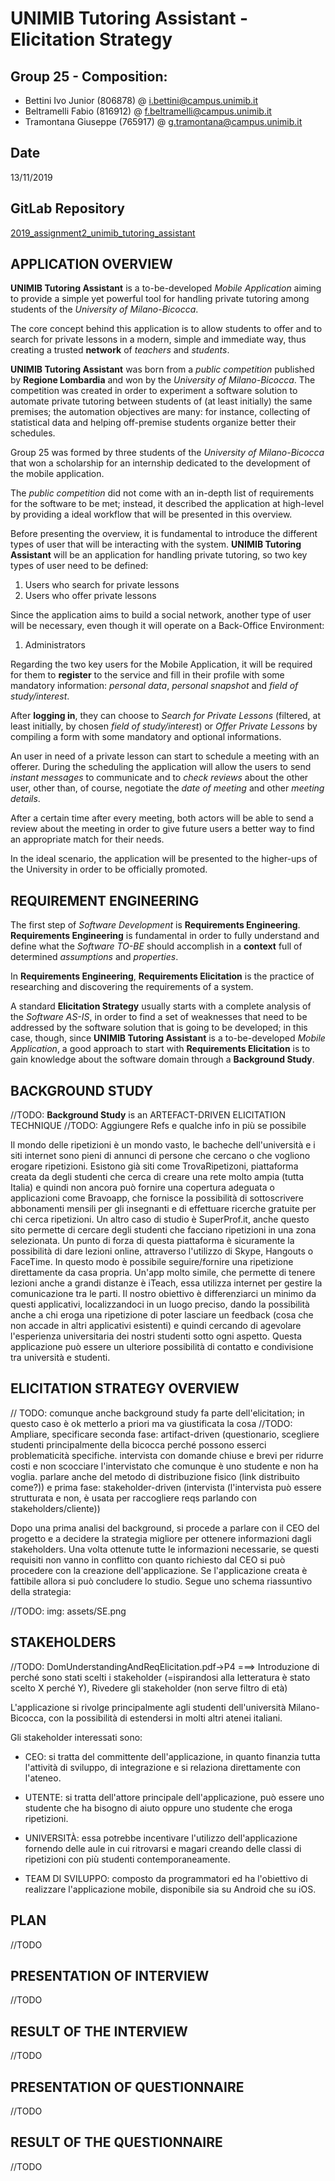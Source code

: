 # **UNIMIB Tutoring Assistant - Elicitation Strategy**


## **Group 25 - Composition:** 

* Bettini Ivo Junior (806878) @ i.bettini@campus.unimib.it
* Beltramelli Fabio (816912) @ f.beltramelli@campus.unimib.it
* Tramontana Giuseppe (765917) @ g.tramontana@campus.unimib.it

## **Date**
13/11/2019

## **GitLab Repository**
[2019_assignment2_unimib_tutoring_assistant](https://gitlab.com/i.bettini/2019_assignment2_unimib_tutoring_assistant)

## **APPLICATION OVERVIEW**

**UNIMIB Tutoring Assistant** is a to-be-developed _Mobile Application_ aiming to provide a simple yet powerful tool for handling private tutoring among students of the _University of Milano-Bicocca_.

The core concept behind this application is to allow students to offer and to search for private lessons in a modern, simple and immediate way, thus creating a trusted **network** of _teachers_ and _students_.

**UNIMIB Tutoring Assistant** was born from a _public competition_ published by **Regione Lombardia** and won by the _University of Milano-Bicocca_. The competition was created in order to experiment a software solution to automate private tutoring between students of (at least initially) the same premises; the automation objectives are many: for instance, collecting of statistical data and helping off-premise students organize better their schedules.

Group 25 was formed by three students of the _University of Milano-Bicocca_ that won a scholarship for an internship dedicated to the development of the mobile application.

The _public competition_ did not come with an in-depth list of requirements for the software to be met; instead, it described the application at high-level by providing a ideal workflow that will be presented in this overview.

Before presenting the overview, it is fundamental to introduce the different types of user that will be interacting with the system.
**UNIMIB Tutoring Assistant** will be an application for handling private tutoring, so two key types of user need to be defined:
1. Users who search for private lessons
2. Users who offer private lessons

Since the application aims to build a social network, another type of user will be necessary, even though it will operate on a Back-Office Environment:
1. Administrators

Regarding the two key users for the Mobile Application, it will be required for them to **register** to the service and fill in their profile with some mandatory information: _personal data_, _personal snapshot_ and _field of study/interest_.

After **logging in**, they can choose to _Search for Private Lessons_ (filtered, at least initially, by chosen _field of study/interest_) or _Offer Private Lessons_ by compiling a form with some mandatory and optional informations.

An user in need of a private lesson can start to schedule a meeting with an offerer. During the scheduling the application will allow the users to send _instant messages_ to communicate and to _check reviews_ about the other user, other than, of course, negotiate the _date of meeting_ and other _meeting details_.

After a certain time after every meeting, both actors will be able to send a review about the meeting in order to give future users a better way to find an appropriate match for their needs.

In the ideal scenario, the application will be presented to the higher-ups of the University in order to be officially promoted.

## **REQUIREMENT ENGINEERING**

The first step of _Software Development_ is **Requirements Engineering**. **Requirements Engineering** is fundamental in order to fully understand and define what the _Software TO-BE_ should accomplish in a **context** full of determined _assumptions_ and _properties_.

In **Requirements Engineering**, **Requirements Elicitation** is the practice of researching and discovering the requirements of a system.

A standard **Elicitation Strategy** usually starts with a complete analysis of the _Software AS-IS_, in order to find a set of weaknesses that need to be addressed by the software solution that is going to be developed; in this case, though, since **UNIMIB Tutoring Assistant** is a to-be-developed _Mobile Application_, a good approach to start with **Requirements Elicitation** is to gain knowledge about the software domain through a **Background Study**.

## **BACKGROUND STUDY**

//TODO: **Background Study** is an ARTEFACT-DRIVEN ELICITATION TECHNIQUE
//TODO: Aggiungere Refs e qualche info in più se possibile

Il mondo delle ripetizioni è un mondo vasto, le bacheche dell'università e i siti internet sono pieni di annunci di persone che cercano o che vogliono erogare ripetizioni. 
Esistono già siti come TrovaRipetizoni, piattaforma creata da degli studenti che cerca di creare una rete molto ampia (tutta Italia) e quindi non ancora può fornire una copertura adeguata o applicazioni come Bravoapp, che fornisce la possibilità di sottoscrivere abbonamenti mensili per gli insegnanti e di effettuare ricerche gratuite per chi cerca ripetizioni.
Un altro caso di studio è SuperProf.it, anche questo sito permette di cercare degli studenti che facciano ripetizioni in una zona selezionata. Un punto di forza di questa piattaforma è sicuramente la possibilità di dare lezioni online, attraverso l'utilizzo di Skype, Hangouts o FaceTime. In questo modo è possibile seguire/fornire una ripetizione direttamente da casa propria. 
Un'app molto simile, che permette di tenere lezioni anche a grandi distanze è iTeach, essa utilizza internet per gestire la comunicazione tra le parti.
Il nostro obiettivo è differenziarci un minimo da questi applicativi, localizzandoci in un luogo preciso, dando la possibilità anche a chi eroga una ripetizione di poter lasciare un feedback (cosa che non accade in altri applicativi esistenti) e quindi cercando di agevolare l'esperienza universitaria dei nostri studenti sotto ogni aspetto.
Questa applicazione può essere un ulteriore possibilità di contatto e condivisione tra università e studenti.

## **ELICITATION STRATEGY OVERVIEW**

// TODO: comunque anche background study fa parte dell'elicitation; in questo caso è ok metterlo a priori ma va giustificata la cosa
//TODO: Ampliare, specificare seconda fase: artifact-driven (questionario, scegliere studenti principalmente della bicocca perché possono esserci problematicità specifiche. intervista con domande chiuse e brevi per ridurre costi e non scocciare l'intervistato che comunque è uno studente e non ha voglia. parlare anche del metodo di distribuzione fisico (link distribuito come?)) e prima fase: stakeholder-driven (intervista (l'intervista può essere strutturata e non, è usata per raccogliere reqs parlando con stakeholders/cliente))

Dopo una prima analisi del background, si procede a parlare con il CEO del progetto e a decidere la strategia migliore per ottenere informazioni dagli stakeholders. 
Una volta ottenute tutte le informazioni necessarie, se questi requisiti non vanno in conflitto con quanto richiesto dal CEO si può procedere con la creazione dell'applicazione.
Se l'applicazione creata è fattibile allora si può concludere lo studio.
Segue uno schema riassuntivo della strategia:

//TODO: img: assets/SE.png

## **STAKEHOLDERS**

//TODO: DomUnderstandingAndReqElicitation.pdf->P4 ===> Introduzione di perché sono stati scelti i stakeholder (=ispirandosi alla letteratura è stato scelto X perché Y), Rivedere gli stakeholder (non serve filtro di età)

L'applicazione si rivolge principalmente agli studenti dell'università Milano-Bicocca, con la possibilità di estendersi in molti altri atenei italiani.

Gli stakeholder interessati sono:

* CEO: si tratta del committente dell'applicazione, in quanto finanzia tutta l'attività di sviluppo, di integrazione e si relaziona direttamente con l'ateneo.

* UTENTE: si tratta dell'attore principale dell'applicazione, può essere uno studente che ha bisogno di aiuto oppure uno studente che eroga ripetizioni.

* UNIVERSITÀ: essa potrebbe incentivare l'utilizzo dell'applicazione fornendo delle aule in cui ritrovarsi e magari creando delle classi di ripetizioni con più studenti contemporaneamente.

* TEAM DI SVILUPPO: composto da programmatori ed ha l'obiettivo di realizzare l'applicazione mobile, disponibile sia su Android che su iOS.

## **PLAN**

//TODO

## **PRESENTATION OF INTERVIEW**

//TODO

## **RESULT OF THE INTERVIEW**

//TODO

## **PRESENTATION OF QUESTIONNAIRE**

//TODO

## **RESULT OF THE QUESTIONNAIRE**

//TODO